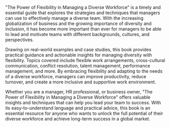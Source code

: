 "The Power of Flexibility in Managing a Diverse Workforce" is a timely and essential guide that explores the strategies and techniques that managers can use to effectively manage a diverse team. With the increasing globalization of business and the growing importance of diversity and inclusion, it has become more important than ever for managers to be able to lead and motivate teams with different backgrounds, cultures, and perspectives.

Drawing on real-world examples and case studies, this book provides practical guidance and actionable insights for managing diversity with flexibility. Topics covered include flexible work arrangements, cross-cultural communication, conflict resolution, talent management, performance management, and more. By embracing flexibility and adapting to the needs of a diverse workforce, managers can improve productivity, reduce turnover, and create a more inclusive and supportive work environment.

Whether you are a manager, HR professional, or business owner, "The Power of Flexibility in Managing a Diverse Workforce" offers valuable insights and techniques that can help you lead your team to success. With its easy-to-understand language and practical advice, this book is an essential resource for anyone who wants to unlock the full potential of their diverse workforce and achieve long-term success in a global market.
